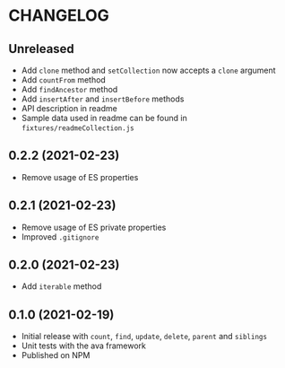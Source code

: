 # CHANGELOG

## Unreleased

- Add `clone` method and `setCollection` now accepts a `clone` argument
- Add `countFrom` method
- Add `findAncestor` method
- Add `insertAfter` and `insertBefore` methods
- API description in readme
- Sample data used in readme can be found in `fixtures/readmeCollection.js`

## 0.2.2 (2021-02-23)

- Remove usage of ES properties

## 0.2.1 (2021-02-23)

- Remove usage of ES private properties
- Improved `.gitignore`

## 0.2.0 (2021-02-23)

- Add `iterable` method

## 0.1.0 (2021-02-19)

- Initial release with `count`, `find`, `update`, `delete`, `parent` and `siblings`
- Unit tests with the ava framework
- Published on NPM
